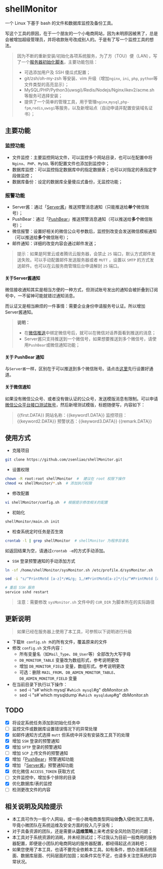 # shellMonitor
一个 Linux 下基于 bash 的文件和数据库监控及备份工具。

写这个工具的原因，在于一个朋友的一个小电商网站，因为未明原因被黑了，总是会被增加超级管理员，并将收款账号改成别人的。于是有了写一个监控工具的想法。

> 因为不断的重新安装/初始化各项系统服务，为了方（TOU）便（LAN），写了一个[服务器初始化脚本](https://github.com/zsenliao/initServer)，主要功能包括：
> * 可选添加用户及 SSH 傻瓜式配置；
> * git/zsh/oh-my-zsh 等安装、vim 升级（增加`nginx`, `ini`, `php`, `python`等文件类型的高亮显示）；
> * MySQL/PHP/Python3(uwsgi)/Redis/Nodejs/Nginx/ikev2/acme.sh 等服务可选择安装；
> * 提供了一个简单的管理工具，用于管理`nginx`,`mysql`,`php-fpm`,`redis`,`uwsgi`等服务，以及新增站点（自动申请并配置安装域名证书）；

## 主要功能

### 监控功能
* 文件监控：主要监控网站文件，可以监控多个网站目录，也可以在配置中将 `Nginx`、`PHP`、`MySQL` 等的配置文件也添加到监控中；
* 数据库监控：可以监控指定数据库中的指定数据表；也可以对指定的表指定字段做监控；
* 数据库备份：设定的数据库全量傻瓜式备份，无监控功能；

### 报警功能
* Server酱：通过「[Server酱](http://sc.ftqq.com/3.version)」推送预警消息通知（只能推送给**单个**微信账号）；
* PushBear：通过「[PushBear](https://pushbear.ftqq.com/admin/#/)」推送预警消息通知（可以推送给**多个**微信账号）；
* 微信报警：设置好相关的微信公众号参数后，监控到改变会发送微信模板通知（可以推送给**多个**微信账号）；
* 邮件通知：详细的改变内容会通过邮件发送；
> 提示：如果是阿里云或者腾讯云服务器，会禁止 `25` 端口，默认方式邮件发送失败。可以手动配置邮件发送服务器或者 `MUTT` ，设置以 `SMTP` 的方式发送邮件。也可以在云服务商管理后台申请解封 `25` 端口。

#### 关于Server酱通知
微信接收通知其实是相当方便的一种方式，但测试账号发出的通知会被折叠到订阅号中，一不留神可能就错过通知消息。

而认证又是相当麻烦的一件事情：需要企业身份申请服务号认证。所以增加Server酱通知。

> **说明：**
> * 在[微信推送](http://sc.ftqq.com/?c=wechat&a=bind)中绑定微信号后，就可以在微信对话界面看到推送的消息；
> * Server酱只支持推送到一个微信号，如果想要推送到多个微信号，请使用`PushBear`或微信通知功能；

#### 关于 PushBear 通知
与`Server酱`一样，区别在于可以推送到多个微信账号。请点击[这里](https://pushbear.ftqq.com/admin/#/channel)先行设置好通道。

#### 关于微信通知
如果没有微信公众号、或者没有做认证的公众号，发送模版消息有限制。可以申请[微信公众平台接口测试账号](https://mp.weixin.qq.com/debug/cgi-bin/sandbox?t=sandbox/login)，然后新增测试模版，标题随便写，内容如下：

> {{first.DATA}}
> 网站名称：{{keyword1.DATA}}
> 监控项目：{{keyword2.DATA}}
> 预警状态：{{keyword3.DATA}} 
> {{remark.DATA}}

## 使用方式

* 克隆项目
```bash
git clone https://github.com/zsenliao/shellMonitor.git
```

* 设置权限
```bash
chown -R root:root shellMonitor  #  建议在 root 权限下操作
chmod +x shellMonitor/*.sh  # 添加执行权限
```

* 修改配置
```bash
vi shellMonitor/config.sh  # 根据提示修改相关的配置
```

* 初始化
```bash
shellMonitor/main.sh init
```

* 检查系统定时任务是否生效
```bash
crontab -l | grep shellMonitor  # shellMonitor 为程序目录名
```
如返回结果为空，请通过`crontab -e`的方式手动添加。

* `SSH` 登录预警通知的手动添加方式
```bash
ln -sf /home/shellMonitor/sysMonitor.sh /etc/profile.d/sysMonitor.sh

sed -i "s/^PrintMotd [a-z]*/#&/g; 1,/#PrintMotd[a-z]*/{s/^#PrintMotd [a-z]*/PrintMotd no/g}" /etc/ssh/sshd_config

# 重启 SSH 服务
service sshd restart
```
> 注意：需要修改 `sysMonitor.sh` 文件中的 `CUR_DIR` 为脚本所在的实际路径

## 更新说明
> 如果已经在服务器上使用了本工具，可参照以下说明进行升级
* 下载`除 config.sh 外`的所有文件，覆盖原来的文件
* 修改 `config.sh` 文件内容：
  * 所有变量名（如`Mail_Type`、`DB_User`等）全部改为大写字母
  * `DB_MONITOR_TABLE` 变量改为数组形式，参考说明更改
  * 增加 `DB_MONITOR_FIELD` 变量，数组形式。参考说明更改
  * 可选：删除 `MAIL_FROM`、`DB_ADMIN_MONITOR_TABLE`、`DB_ADMIN_MONITOR_FIELD` 变量
* 在当前目录下执行以下操作：
  * sed -i "s#\`which mysql\`#`which mysql`#g" dbMonitor.sh
  * sed -i "s#\`which mysqldump\`#`which mysqldump`#g" dbMonitor.sh

## TODO
* [x] 将设定系统任务添加到初始化任务中
* [ ] 监控文件或数据库设置错误情况下的异常处理
* [x] 如邮件通知方式选择 `mutt` 但系统中并没有安装改工具下的处理
* [x] 增加 `SSH` 登录的预警通知
* [x] 增加 `SFTP` 登录的预警通知
* [ ] 增加 `SCP` 上传文件的预警通知
* [x] 增加「[PushBear](http://pushbear.ftqq.com/admin/#/api)」预警通知功能
* [x] 增加 「[Server酱](http://sc.ftqq.com/3.version)」预警通知功能
* [x] 优化微信 `ACCESS_TOKEN` 获取方式
* [ ] 文件监控中，增加多个排除的目录
* [x] 优化数据库/表的监控
* [ ] 检测更改文件的内容

## 相关说明及风险提示
* 本工具可作为一些个人网站，或一些小微电商类型网站做**伪**入侵检测工具用，毕竟小微团队在系统运维及安全方面的投入几乎没有；
* 对于具备资源的团队，还是需要从**运维策略**上来考虑安全风险防范的问题；
* 本工具对于系统资源的消耗，并未经测试过；不过我认为目前一般商用的服务器配置，即便是小团队的电商网站的服务器配置，都经得起这点消耗吧；
* 如果您使用了本工具，也请不要完全依赖本工具。如有条件，想办法做系统层面、数据库层面、代码层面的加固；如条件实在不足，也请多关注您系统的异常状况。
